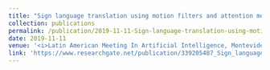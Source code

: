 ```yaml
---
title: "Sign language translation using motion filters and attention models"
collection: publications
permalink: /publication/2019-11-11-Sign-language-translation-using-motion-filters-and-attention-models
date: 2019-11-11
venue: '<i>Latin American Meeting In Artificial Intelligence, Montevideo, Uruguay, 2019</i> (<b>Poster</b>)'
link: 'https://www.researchgate.net/publication/339205487_Sign_language_translation_using_motion_filters_and_attention_models'
---
```

